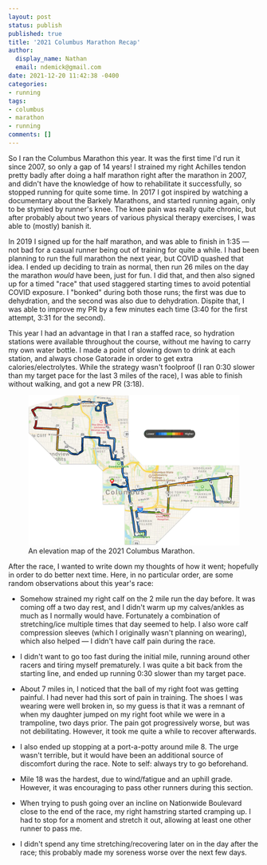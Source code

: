 ```yaml
---
layout: post
status: publish
published: true
title: '2021 Columbus Marathon Recap'
author:
  display_name: Nathan
  email: ndemick@gmail.com
date: 2021-12-20 11:42:38 -0400
categories:
- running
tags:
- columbus
- marathon
- running
comments: []
---
```

So I ran the Columbus Marathon this year. It was the first time I'd run it since 2007, so only a gap of 14 years! I strained my right Achilles tendon pretty
badly after doing a half marathon right after the marathon in 2007, and didn't have the knowledge of how to rehabilitate it successfully, so stopped running
for quite some time. In 2017 I got inspired by watching a documentary about the Barkely Marathons, and started running again, only to be stymied by runner's
knee. The knee pain was really quite chronic, but after probably about two years of various physical therapy exercises, I was able to (mostly) banish it.

In 2019 I signed up for the half marathon, and was able to finish in 1:35 &mdash; not bad for a casual runner being out of training for quite a while. 
I had been planning to run the full marathon the next year, but COVID quashed that idea. I ended up deciding to train as normal, then run 26 miles on
the day the marathon _would_ have been, just for fun. I did that, and then also signed up for a timed "race" that used staggered starting times to
avoid potential COVID exposure. I "bonked" during both those runs; the first was due to dehydration, and the second was also due to dehydration. Dispite
that, I was able to improve my PR by a few minutes each time (3:40 for the first attempt, 3:31 for the second).

This year I had an advantage in that I ran a staffed race, so hydration stations were available throughout the course, without me having to carry my
own water bottle. I made a point of slowing down to drink at each station, and always chose Gatorade in order to get extra calories/electrolytes. While
the strategy wasn't foolproof (I ran 0:30 slower than my target pace for the last 3 miles of the race), I was able to finish without walking, and got a
new PR (3:18).

<figure>
    <img src="/assets/uploads/2021/12/2021_marathon_route.webp" alt="2021 Columbus Marathon route">
    <figcaption>An elevation map of the 2021 Columbus Marathon.</figcaption>
</figure>

After the race, I wanted to write down my thoughts of how it went; hopefully in order to do better next time. Here, in no particular order, are some
random observations about this year's race:

* Somehow strained my right calf on the 2 mile run the day before. It was coming off a two day rest, and I didn't warm up my calves/ankles as much as 
I normally would have. Fortunately a combination of stretching/ice multiple times that day seemed to help. I also wore calf compression sleeves 
(which I originally wasn't planning on wearing), which also helped — I didn't have calf pain during the race.

* I didn't want to go too fast during the initial mile, running around other racers and tiring myself prematurely. I was quite a bit back from 
the starting line, and ended up running 0:30 slower than my target pace.

* About 7 miles in, I noticed that the ball of my right foot was getting painful. I had never had this sort of pain in training. The shoes I was 
wearing were well broken in, so my guess is that it was a remnant of when my daughter jumped on my right foot while we were in a trampoline,
two days prior. The pain got progressively worse, but was not debilitating. However, it took me quite a while to recover afterwards.

* I also ended up stopping at a port-a-potty around mile 8. The urge wasn't terrible, but it would have been an additional source of discomfort 
during the race. Note to self: always try to go beforehand.

* Mile 18 was the hardest, due to wind/fatigue and an uphill grade. However, it was encouraging to pass other runners during this section.

* When trying to push going over an incline on Nationwide Boulevard close to the end of the race, my right hamstring started cramping up. I had to 
stop for a moment and stretch it out, allowing at least one other runner to pass me.

* I didn't spend any time stretching/recovering later on in the day after the race; this probably made my soreness worse over the next few days.
